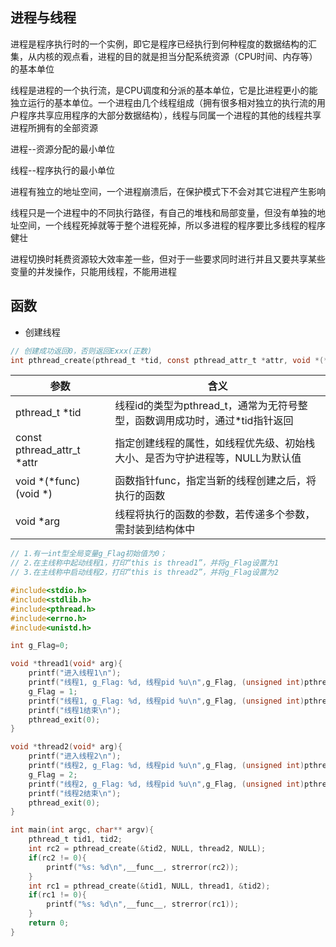 <!--
 * @Description: 
 * @Version: 1.0
 * @Author: DaLao
 * @Email: dalao_li@163.com
 * @Date: 2021-11-13 17:31:05
 * @LastEditors: DaLao
 * @LastEditTime: 2021-12-11 23:41:31
-->

## 进程与线程

进程是程序执行时的一个实例，即它是程序已经执行到何种程度的数据结构的汇集，从内核的观点看，进程的目的就是担当分配系统资源（CPU时间、内存等）的基本单位

线程是进程的一个执行流，是CPU调度和分派的基本单位，它是比进程更小的能独立运行的基本单位。一个进程由几个线程组成（拥有很多相对独立的执行流的用户程序共享应用程序的大部分数据结构），线程与同属一个进程的其他的线程共享进程所拥有的全部资源

进程--资源分配的最小单位

线程--程序执行的最小单位

进程有独立的地址空间，一个进程崩溃后，在保护模式下不会对其它进程产生影响

线程只是一个进程中的不同执行路径，有自己的堆栈和局部变量，但没有单独的地址空间，一个线程死掉就等于整个进程死掉，所以多进程的程序要比多线程的程序健壮

进程切换时耗费资源较大效率差一些，但对于一些要求同时进行并且又要共享某些变量的并发操作，只能用线程，不能用进程

## 函数

- 创建线程

```c
// 创建成功返回0，否则返回Exxx(正数)
int pthread_create(pthread_t *tid, const pthread_attr_t *attr, void *(*func) (void *), void *arg);
```
| 参数                       | 含义                                                                         |
| -------------------------- | ---------------------------------------------------------------------------- |
| pthread_t \*tid            | 线程id的类型为pthread_t，通常为无符号整型，函数调用成功时，通过*tid指针返回  |
| const pthread_attr_t *attr | 指定创建线程的属性，如线程优先级、初始栈大小、是否为守护进程等，NULL为默认值 |
| void *(*func) (void *)     | 函数指针func，指定当新的线程创建之后，将执行的函数                           |
| void *arg                  | 线程将执行的函数的参数，若传递多个参数，需封装到结构体中                     |


```c
// 1.有一int型全局变量g_Flag初始值为0；
// 2.在主线称中起动线程1，打印“this is thread1”，并将g_Flag设置为1
// 3.在主线称中启动线程2，打印“this is thread2”，并将g_Flag设置为2

#include<stdio.h>
#include<stdlib.h>
#include<pthread.h>
#include<errno.h>
#include<unistd.h>

int g_Flag=0;

void *thread1(void* arg){
	printf("进入线程1\n");
	printf("线程1, g_Flag: %d, 线程pid %u\n",g_Flag, (unsigned int)pthread_self());
	g_Flag = 1;
	printf("线程1, g_Flag: %d, 线程pid %u\n",g_Flag, (unsigned int)pthread_self());
	printf("线程1结束\n");
	pthread_exit(0);
}

void *thread2(void* arg){
	printf("进入线程2\n");
	printf("线程2, g_Flag: %d, 线程pid %u\n",g_Flag, (unsigned int)pthread_self());
	g_Flag = 2;
	printf("线程2, g_Flag: %d, 线程pid %u\n",g_Flag, (unsigned int)pthread_self());
	printf("线程2结束\n");
	pthread_exit(0);
}

int main(int argc, char** argv){
	pthread_t tid1, tid2;
	int rc2 = pthread_create(&tid2, NULL, thread2, NULL);
	if(rc2 != 0){
        printf("%s: %d\n",__func__, strerror(rc2));
    }
	int rc1 = pthread_create(&tid1, NULL, thread1, &tid2);
	if(rc1 != 0){
        printf("%s: %d\n",__func__, strerror(rc1));
    }
	return 0;
}
```